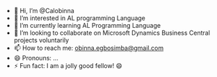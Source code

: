 - 👋 Hi, I’m @Calobinna
- 👀 I’m interested in AL programming Language
- 🌱 I’m currently learning AL Programming Language
- 💞️ I’m looking to collaborate on Microsoft Dynamics Business Central projects voluntarily 
- 📫 How to reach me: obinna.egbosimba@gmail.com
- 😄 Pronouns: ...
- ⚡ Fun fact: I am a jolly good fellow! 😄

<!---
Calobinna/Calobinna is a ✨ special ✨ repository because its `README.md` (this file) appears on your GitHub profile.
You can click the Preview link to take a look at your changes.
--->
